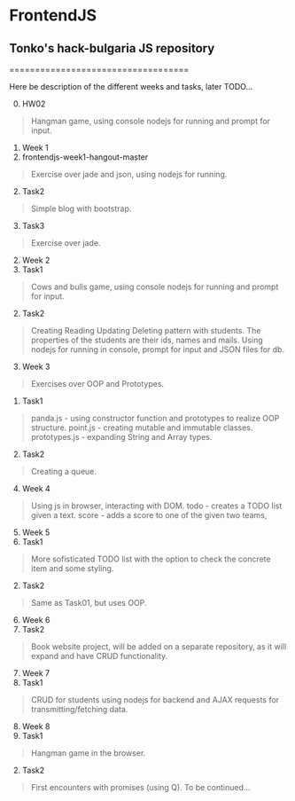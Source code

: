# FrontendJS
## Tonko's hack-bulgaria JS repository
===================================

Here be description of the different weeks and tasks, later TODO...

0. HW02
> Hangman game, using console nodejs for running and prompt for input.
1. Week 1
  1. frontendjs-week1-hangout-master
> Exercise over jade and json, using nodejs for running.
  2. Task2
> Simple blog with bootstrap.
  3. Task3
> Exercise over jade.
2. Week 2
  1. Task1
> Cows and bulls game, using console nodejs for running and prompt for input.
  2. Task2
> Creating Reading Updating Deleting pattern with students.
> The properties of the students are their ids, names and mails.
> Using nodejs for running in console, prompt for input and JSON files for db.
3. Week 3
> Exercises over OOP and Prototypes.
  1. Task1
> panda.js - using constructor function and prototypes to realize OOP structure.
> point.js - creating mutable and immutable classes.
> prototypes.js - expanding String and Array types.
  2. Task2
> Creating a queue.
4. Week 4
> Using js in browser, interacting with DOM.
> todo - creates a TODO list given a text.
> score - adds a score to one of the given two teams,
5. Week 5
  1. Task1
> More sofisticated TODO list with the option to check the concrete item and some styling.
  2. Task2
> Same as Task01, but uses OOP.
6. Week 6
  1. Task2
> Book website project, will be added on a separate repository, as it will expand
> and have CRUD functionality.
7. Week 7
  1. Task1
> CRUD for students using nodejs for backend and AJAX requests for transmitting/fetching data.
8. Week 8
  1. Task1
> Hangman game in the browser.
  2. Task2
> First encounters with promises (using Q). To be continued...
